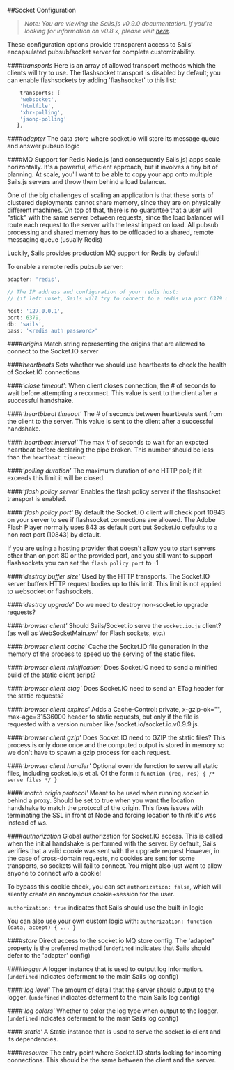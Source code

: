##Socket Configuration
> _Note: You are viewing the Sails.js v0.9.0 documentation.  If you're looking for information on v0.8.x, please visit [here](http://08x.sailsjs.org)._

These configuration options provide transparent access to Sails' encapsulated pubsub/socket server for complete customizability.

####*transports*
Here is an array of allowed transport methods which the clients will try to use. The flashsocket transport is disabled by default; you can enable flashsockets by adding 'flashsocket' to this list:
```javascript   
    transports: [
    'websocket',
    'htmlfile',
    'xhr-polling',
    'jsonp-polling'
   ],
```

####*adapter*
The data store where socket.io will store its message queue and answer pubsub logic


####MQ Support for Redis
Node.js (and consequently Sails.js) apps scale horizontally. It's a powerful, efficient approach, but it involves a tiny bit of planning. At scale, you'll want to be able to copy your app onto multiple Sails.js servers and throw them behind a load balancer.

One of the big challenges of scaling an application is that these sorts of clustered deployments cannot share memory, since they are on physically different machines. On top of that, there is no guarantee that a user will "stick" with the same server between requests, since the load balancer will route each request to the server with the least impact on load. All pubsub processing and shared memory has to be offloaded to a shared, remote messaging queue (usually Redis)

Luckily, Sails provides production MQ support for Redis by default!

To enable a remote redis pubsub server:
```javascript
adapter: 'redis',

// The IP address and configuration of your redis host:
// (if left unset, Sails will try to connect to a redis via port 6379 on localhost)

host: '127.0.0.1',
port: 6379,
db: 'sails',
pass: '<redis auth password>'
```

####*origins*
Match string representing the origins that are allowed to connect to the Socket.IO server

####*heartbeats*
Sets whether we should use heartbeats to check the health of Socket.IO connections

####*'close timeout'*:
When client closes connection, the # of seconds to wait before attempting a reconnect. This value is sent to the client after a successful handshake.

####*'heartbbeat timeout'*
The # of seconds between heartbeats sent from the client to the server. This value is sent to the client after a successful handshake.

####*'heartbeat interval'*
The max # of seconds to wait for an expcted heartbeat before declaring the pipe broken. This number should be less than the `heartbeat timeout`

####*'polling duration'*
The maximum duration of one HTTP poll; if it exceeds this limit it will be closed.

####*'flash policy server'*
Enables the flash policy server if the flashsocket transport is enabled. 

####*'flash policy port'*
By default the Socket.IO client will check port 10843 on your server to see if flashsocket connections are allowed. The Adobe Flash Player normally uses 843 as default port but Socket.io defaults to a non root port (10843) by default.

If you are using a hosting provider that doesn't allow you to start servers other than on port 80 or the provided port, and you still want to support flashsockets  you can set the `flash policy port` to -1

####*'destroy buffer size'*
Used by the HTTP transports. The Socket.IO server buffers HTTP request bodies up to this limit. This limit is not applied to websocket or flashsockets.

####*'destroy upgrade'*
Do we need to destroy non-socket.io upgrade requests?

####*'browser client'*
Should Sails/Socket.io serve the `socket.io.js` client? (as well as WebSocketMain.swf for Flash sockets, etc.)

####*'browser client cache'*
Cache the Socket.IO file generation in the memory of the process to speed up the serving of the static files.

####*'browser client minification'*
Does Socket.IO need to send a minified build of the static client script?

####*'browser client etag'*
Does Socket.IO need to send an ETag header for the static requests?

####*'browser client expires'*
Adds a Cache-Control: private, x-gzip-ok="", max-age=31536000 header to static requests, but only if the file is requested with a version number like /socket.io/socket.io.v0.9.9.js.

####*'browser client gzip'*
Does Socket.IO need to GZIP the static files? This process is only done once and the computed output is stored in memory so we don't have to spawn a gzip process for each request.

####*'browser client handler'*
Optional override function to serve all static files, including socket.io.js et al. Of the form :: `function (req, res) { /* serve files */ }`

####*'match origin protocol'*
Meant to be used when running socket.io behind a proxy. Should be set to true when you want the location handshake to match the protocol of the origin. This fixes issues with terminating the SSL in front of Node and forcing location to think it's wss instead of ws.


####*authorization*
Global authorization for Socket.IO access. This is called when the initial handshake is performed with the server. By default, Sails verifies that a valid cookie was sent with the upgrade request However, in the case of cross-domain requests, no cookies are sent for some transports, so sockets will fail to connect.  You might also just want to allow anyone to connect w/o a cookie!
 
To bypass this cookie check, you can set `authorization: false`, which will silently create an anonymous cookie+session for the user.

`authorization: true` indicates that Sails should use the built-in logic

You can also use your own custom logic with: `authorization: function (data, accept) { ... }`

####*store*
Direct access to the socket.io MQ store config. The 'adapter' property is the preferred method (`undefined` indicates that Sails should defer to the 'adapter' config)

####*logger*
A logger instance that is used to output log information. (`undefined` indicates deferment to the main Sails log config)

####*'log level'*
The amount of detail that the server should output to the logger. (`undefined` indicates deferment to the main Sails log config)

####*'log colors'*
Whether to color the log type when output to the logger. (`undefined` indicates deferment to the main Sails log config)

####*'static'*
A Static instance that is used to serve the socket.io client and its dependencies.

####*resource*
The entry point where Socket.IO starts looking for incoming connections. This should be the same between the client and the server.

